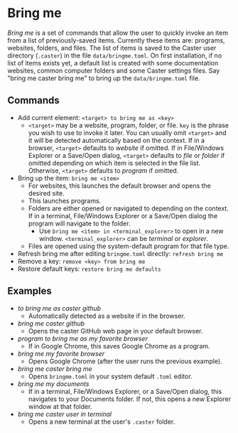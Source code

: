# Bring me

_Bring me_ is a set of commands that allow the user to quickly invoke an item from a list of previously-saved items. Currently these items are: programs, websites, folders, and files. The list of items is saved to the Caster user directory (`.caster`) in the file `data/bringme.toml`. On first installation, if no list of items exists yet, a default list is created with some documentation websites, common computer folders and some Caster settings files. Say "bring me caster bring me" to bring up the `data/bringme.toml` file.

## Commands

- Add current element: `<target> to bring me as <key>`
    - `<target>` may be a website, program, folder, or file. `key` is the phrase you wish to use to invoke it later. You can usually omit `<target>` and it will be detected automatically based on the context. If in a browser, `<target>` defaults to _website_ if omitted. If in File/Windows Explorer or a Save/Open dialog, `<target>` defaults to _file_ or _folder_ if omitted depending on which item is selected in the file list. Otherwise, `<target>` defaults to _program_ if omitted.
- Bring up the item: `bring me <item>`
    - For websites, this launches the default browser and opens the desired site.
    - This launches programs.
    - Folders are either opened or navigated to depending on the context. If in a terminal, File/Windows Explorer or a Save/Open dialog the program will navigate to the folder.
        - Use `bring me <item> in <terminal_explorer>` to open in a new window. `<terminal_explorer>` can be _terminal_ or _explorer_.
    - Files are opened using the system-default program for that file type.
- Refresh bring me after editing `bringme.toml` directly: `refresh bring me`
- Remove a key: `remove <key> from bring me`
- Restore default keys: `restore bring me defaults`

## Examples

- _to bring me as caster github_
    - Automatically detected as a website if in the browser.
- _bring me caster github_
    - Opens the caster GitHub web page in your default browser.
- _program to bring me as my favorite browser_
    - If in Google Chrome, this saves Google Chrome as a program.
- _bring me my favorite browser_
    - Opens Google Chrome (after the user runs the previous example).
- _bring me caster bring me_
    - Opens `bringme.toml` in your system default `.toml` editor.
- _bring me my documents_
    - If in a terminal, File/Windows Explorer, or a Save/Open dialog, this navigates to your Documents folder. If not, this opens a new Explorer window at that folder.
- _bring me caster user in terminal_
    - Opens a new terminal at the user's `.caster` folder.
